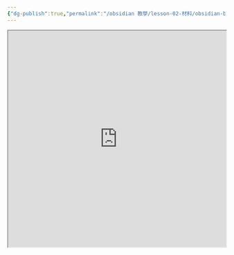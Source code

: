 ```yaml
---
{"dg-publish":true,"permalink":"/obsidian 教學/lesson-02-材料/obsidian-basic-slides/","title":"2025-06-20 Obsidian 基礎｜Slides","tags":["🪨自籌Obsidian工作坊","🎯學習歷程檔案"],"created":"2025-06-17T22:17:42.487+08:00","updated":"2025-06-20T16:14:36.126+08:00"}
---
```



<iframe 
src="https://hackmd.io/@tree10zi23/2025-06-20-obsidian-lesson-02#/" 
	allowfullscreen="allowfullscreen" 
	width="100%" 
	height="500"></iframe>
